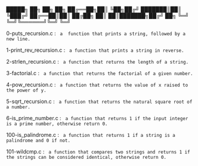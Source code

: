  █████╗ ██╗     ██╗  ██╗
██╔══██╗██║     ╚██╗██╔╝
███████║██║      ╚███╔╝ 
██╔══██║██║      ██╔██╗ 
██║  ██║███████╗██╔╝ ██╗
╚═╝  ╚═╝╚══════╝╚═╝  ╚═╝
                                                                                               
                                                                                                               
0-puts_recursion.c :
		` a  function that prints a string, followed by a new line.`


1-print_rev_recursion.c :
		` a function that prints a string in reverse.`


2-strlen_recursion.c :
		` a function that returns the length of a string.`


3-factorial.c :
		` a function that returns the factorial of a given number.`


4-pow_recursion.c :
		` a function that returns the value of x raised to the power of y.`


5-sqrt_recursion.c :
		` a function that returns the natural square root of a number.`


6-is_prime_number.c :
		` a function that returns 1 if the input integer is a prime number, otherwise return 0.`


100-is_palindrome.c :
		` a function that returns 1 if a string is a palindrome and 0 if not.`


101-wildcmp.c :
		` a function that compares two strings and returns 1 if the strings can be considered identical, otherwise return 0.`

